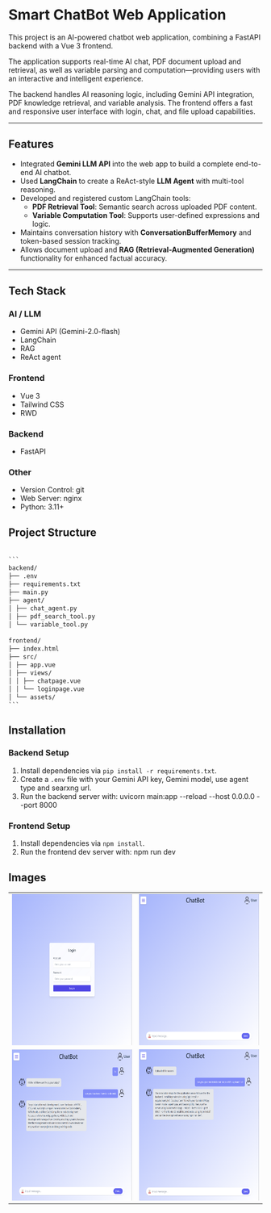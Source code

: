 # Smart ChatBot Web Application
This project is an AI-powered chatbot web application, combining a FastAPI backend with a Vue 3 frontend.

The application supports real-time AI chat, PDF document upload and retrieval, as well as variable parsing and computation—providing users with an interactive and intelligent experience.

The backend handles AI reasoning logic, including Gemini API integration, PDF knowledge retrieval, and variable analysis. The frontend offers a fast and responsive user interface with login, chat, and file upload capabilities.

---

## Features

- Integrated **Gemini LLM API** into the web app to build a complete end-to-end AI chatbot.
- Used **LangChain** to create a ReAct-style **LLM Agent** with multi-tool reasoning.
- Developed and registered custom LangChain tools:
  - **PDF Retrieval Tool**: Semantic search across uploaded PDF content.
  - **Variable Computation Tool**: Supports user-defined expressions and logic.
- Maintains conversation history with **ConversationBufferMemory** and token-based session tracking.
- Allows document upload and **RAG (Retrieval-Augmented Generation)** functionality for enhanced factual accuracy.

---

## Tech Stack

### AI / LLM

- Gemini API (Gemini-2.0-flash)
- LangChain
- RAG
- ReAct agent

### Frontend

- Vue 3
- Tailwind CSS
- RWD

### Backend

- FastAPI

### Other

- Version Control: git
- Web Server: nginx
- Python: 3.11+

## Project Structure

<pre><code>
```
backend/
├── .env
├── requirements.txt
├── main.py
├── agent/
│ ├── chat_agent.py
│ ├── pdf_search_tool.py
│ └── variable_tool.py

frontend/
├── index.html
├── src/
│ ├── app.vue
│ ├── views/
│ │ ├── chatpage.vue
│ │ └── loginpage.vue
│ └── assets/
```
</code></pre>

## Installation

### Backend Setup

1. Install dependencies via `pip install -r requirements.txt`.
2. Create a `.env` file with your Gemini API key, Gemini model, use agent type and searxng url.
3. Run the backend server with:
uvicorn main:app --reload --host 0.0.0.0 --port 8000

### Frontend Setup

1. Install dependencies via `npm install`.
2. Run the frontend dev server with:
npm run dev

## Images

<table>
  <tr>
    <td><img src="./other/login.png" alt="Login" width="400" height="300" /></td>
    <td><img src="./other/home.png" alt="Home" width="400" height="300" /></td>
  </tr>
  <tr>
    <td><img src="./other/chat1.png" alt="Chat1" width="400" height="300" /></td>
    <td><img src="./other/chat2.png" alt="Chat2" width="400" height="300" /></td>
  </tr>
</table>
